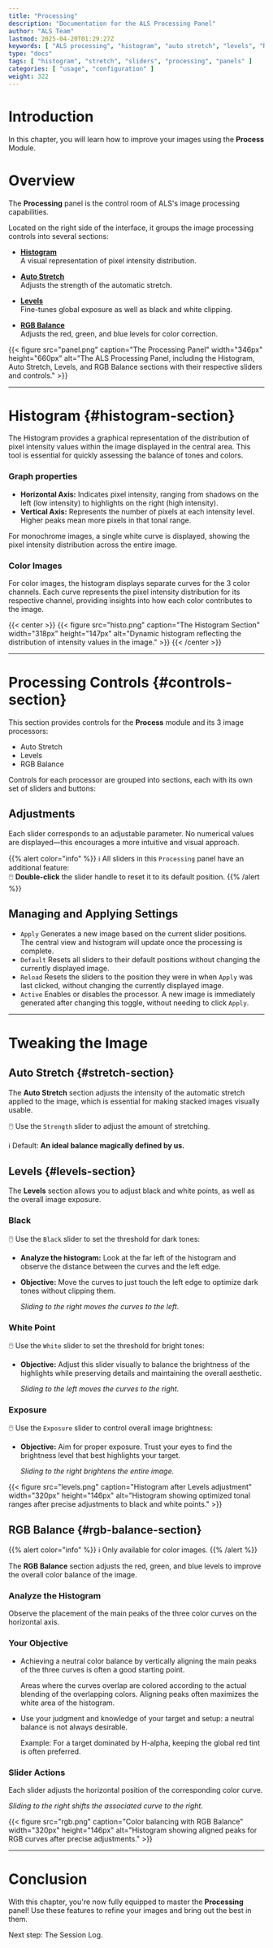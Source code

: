 ```yaml
---
title: "Processing"
description: "Documentation for the ALS Processing Panel"
author: "ALS Team"
lastmod: 2025-04-20T01:29:27Z
keywords: [ "ALS processing", "histogram", "auto stretch", "levels", "RGB balance", "sliders", "panels" ]
type: "docs"
tags: [ "histogram", "stretch", "sliders", "processing", "panels" ]
categories: [ "usage", "configuration" ]
weight: 322
---
```


# Introduction

In this chapter, you will learn how to improve your images using the **Process** Module.

<div class="row">
<div class="col-md-8">

# Overview

The **Processing** panel is the control room of ALS's image processing capabilities.

Located on the right side of the interface, it groups the image processing controls into several sections:

- [**Histogram**](#histogram-section)  
  A visual representation of pixel intensity distribution.

- [**Auto Stretch**](#stretch-section)  
  Adjusts the strength of the automatic stretch.

- [**Levels**](#levels-section)  
  Fine-tunes global exposure as well as black and white clipping.

- [**RGB Balance**](#rgb-balance-section)  
  Adjusts the red, green, and blue levels for color correction.

</div>
<div class="col-md-4 d-flex align-items-center justify-content-center">
{{< figure src="panel.png" 
caption="The Processing Panel" 
width="346px"
height="660px"
alt="The ALS Processing Panel, including the Histogram, Auto Stretch, Levels, and RGB Balance sections with their respective sliders and controls." >}}
</div>
</div>

---

# Histogram {#histogram-section}

The Histogram provides a graphical representation of the distribution of pixel intensity values within the image
displayed in the central area. This tool is essential for quickly assessing the balance of tones and colors.

<div class="row">
<div class="col-md-8">

### Graph properties

- **Horizontal Axis:** Indicates pixel intensity, ranging from shadows on the left (low intensity) to highlights on the
  right (high intensity).
- **Vertical Axis:** Represents the number of pixels at each intensity level. Higher peaks mean more pixels in that tonal
  range.

For monochrome images, a single white curve is displayed, showing the pixel intensity distribution across the entire image.

### Color Images

For color images, the histogram displays separate curves for the 3 color channels. Each curve represents the
pixel intensity distribution for its respective channel, providing insights into how each color contributes to the image.

</div>
<div class="col-md-4 d-flex align-items-center justify-content-center">
{{< center >}}
{{< figure src="histo.png"
caption="The Histogram Section"
width="318px"
height="147px"
alt="Dynamic histogram reflecting the distribution of intensity values in the image." >}}
{{< /center >}}
</div>
</div>

---

# Processing Controls {#controls-section}

This section provides controls for the **Process** module and its 3 image processors:
- Auto Stretch
- Levels
- RGB Balance

Controls for each processor are grouped into sections, each with its own set of sliders and buttons:

## Adjustments

Each slider corresponds to an adjustable parameter. No numerical values are displayed—this encourages a more intuitive
and visual approach.

{{% alert color="info" %}}
ℹ️ All sliders in this `Processing` panel have an additional feature:  
🖱️ **Double-click** the slider handle to reset it to its default position.
{{% /alert %}}

## Managing and Applying Settings

- `Apply` Generates a new image based on the current slider positions.  
  The central view and histogram will update once the processing is complete.
- `Default` Resets all sliders to their default positions without changing the currently displayed image.
- `Reload` Resets the sliders to the position they were in when `Apply` was last clicked, without changing the currently
  displayed image.
- `Active` Enables or disables the processor. A new image is immediately generated after changing this toggle,
  without needing to click `Apply`.

---

# Tweaking the Image

## Auto Stretch {#stretch-section}

The **Auto Stretch** section adjusts the intensity of the automatic stretch applied to the image, which is essential for
making stacked images visually usable.

🖱️ Use the `Strength` slider to adjust the amount of stretching.

ℹ️ Default: **An ideal balance magically defined by us.**

## Levels {#levels-section}

<div class="row">
<div class="col-md-8">

The **Levels** section allows you to adjust black and white points, as well as the overall image exposure.

### Black

🖱️ Use the `Black` slider to set the threshold for dark tones:

- **Analyze the histogram:** Look at the far left of the histogram and observe the distance between the curves and the
  left edge.
- **Objective:** Move the curves to just touch the left edge to optimize dark tones without clipping them.

  *Sliding to the right moves the curves to the left.*

### White Point

🖱️ Use the `White` slider to set the threshold for bright tones:

- **Objective:** Adjust this slider visually to balance the brightness of the highlights while preserving details and
  maintaining the overall aesthetic.

  *Sliding to the left moves the curves to the right.*

### Exposure

🖱️ Use the `Exposure` slider to control overall image brightness:

- **Objective:** Aim for proper exposure. Trust your eyes to find the brightness level that best highlights your target.

  *Sliding to the right brightens the entire image.*

</div>
<div class="col-md-4 d-flex align-items-center justify-content-center">
{{< figure src="levels.png"
caption="Histogram after Levels adjustment"
width="320px"
height="146px"
alt="Histogram showing optimized tonal ranges after precise adjustments to black and white points." >}}
</div>
</div>

## RGB Balance {#rgb-balance-section}

<div class="row">
<div class="col-md-8">

{{% alert color="info" %}}
ℹ️ Only available for color images.
{{% /alert %}}

The **RGB Balance** section adjusts the red, green, and blue levels to improve the overall color balance of the image.

### Analyze the Histogram

Observe the placement of the main peaks of the three color curves on the horizontal axis.

### Your Objective

- Achieving a neutral color balance by vertically aligning the main peaks of the three curves is often a good starting
  point.

  Areas where the curves overlap are colored according to the actual blending of the overlapping colors. Aligning peaks
  often maximizes the white area of the histogram.

- Use your judgment and knowledge of your target and setup: a neutral balance is not always desirable.

  Example: For a target dominated by H-alpha, keeping the global red tint is often preferred.

### Slider Actions

Each slider adjusts the horizontal position of the corresponding color curve.

*Sliding to the right shifts the associated curve to the right.*

</div>
<div class="col-md-4 d-flex align-items-center justify-content-center">
{{< figure src="rgb.png"
caption="Color balancing with RGB Balance"
width="320px"
height="146px"
alt="Histogram showing aligned peaks for RGB curves after precise adjustments." >}}
</div>
</div>

---

# Conclusion

With this chapter, you're now fully equipped to master the **Processing** panel! Use these features to refine your
images and bring out the best in them.

Next step: The Session Log.
